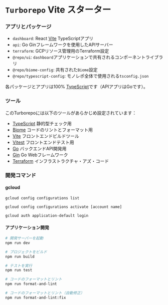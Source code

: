 # `Turborepo` Vite スターター

### アプリとパッケージ

- `dashboard`: React [Vite](https://vitejs.dev) TypeScriptアプリ
- `api`: Go Ginフレームワークを使用したAPIサーバー
- `terraform`: GCPリソース管理用のTerraform設定
- `@repo/ui`: `dashboard`アプリケーションで共有されるコンポーネントライブラリ
- `@repo/biome-config`: 共有された`Biome`設定
- `@repo/typescript-config`: モノレポ全体で使用される`tsconfig.json`

各パッケージとアプリは100% [TypeScript](https://www.typescriptlang.org/)です（APIアプリはGoです）。

### ツール

このTurborepoには以下のツールがあらかじめ設定されています：

- [TypeScript](https://www.typescriptlang.org/) 静的型チェック用
- [Biome](https://biomejs.dev/) コードのリントとフォーマット用
- [Vite](https://vitejs.dev/) フロントエンドビルドツール
- [Vitest](https://vitest.dev/) フロントエンドテスト用
- [Go](https://golang.org/) バックエンドAPI開発用
- [Gin](https://gin-gonic.com/) Go Webフレームワーク
- [Terraform](https://www.terraform.io/) インフラストラクチャ・アズ・コード

### 開発コマンド

#### gcloud

```
gcloud config configurations list
```

```
gcloud config configurations activate [account name]
```

```
gcloud auth application-default login
```

#### アプリケーション開発

```sh
# 開発サーバーを起動
npm run dev

# プロジェクトをビルド
npm run build

# テストを実行
npm run test

# コードのフォーマットとリント
npm run format-and-lint

# コードのフォーマットとリント（自動修正）
npm run format-and-lint:fix
```
